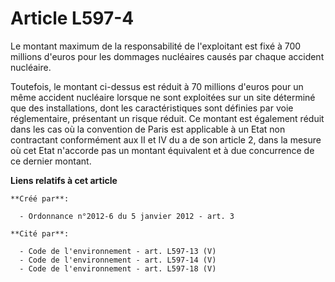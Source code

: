 # Article L597-4

Le montant maximum de la responsabilité de l'exploitant est fixé à 700 millions d'euros pour les dommages nucléaires causés
par chaque accident nucléaire.

Toutefois, le montant ci-dessus est réduit à 70 millions d'euros pour un même accident nucléaire lorsque ne sont exploitées
sur un site déterminé que des installations, dont les caractéristiques sont définies par voie réglementaire, présentant un
risque réduit. Ce montant est également réduit dans les cas où la convention de Paris est applicable à un Etat non
contractant conformément aux II et IV du a de son article 2, dans la mesure où cet Etat n'accorde pas un montant équivalent
et à due concurrence de ce dernier montant.

**Liens relatifs à cet article**

	**Créé par**:

	  - Ordonnance n°2012-6 du 5 janvier 2012 - art. 3

	**Cité par**:

	  - Code de l'environnement - art. L597-13 (V)
	  - Code de l'environnement - art. L597-14 (V)
	  - Code de l'environnement - art. L597-18 (V)
